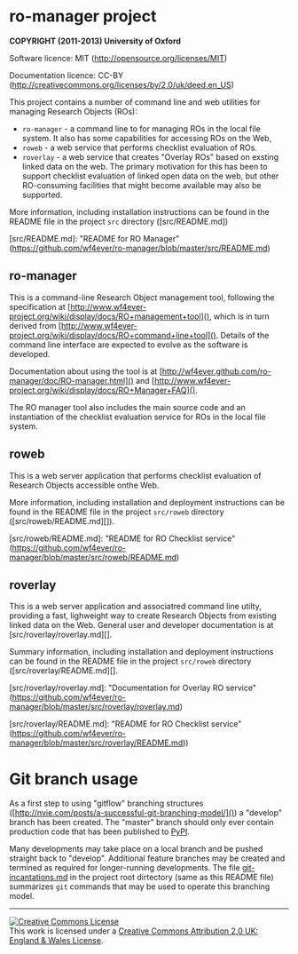 # ro-manager project

**COPYRIGHT (2011-2013) University of Oxford**

Software licence: MIT (http://opensource.org/licenses/MIT)

Documentation licence: CC-BY (http://creativecommons.org/licenses/by/2.0/uk/deed.en_US)

This project contains a number of command line and web utilities for managing Research Objects (ROs):

* `ro-manager` - a command line to for managing ROs in the local file system.  It also has some capabilities for accessing ROs on the Web,
* `roweb` - a web service that performs checklist evaluation of ROs.
* `roverlay` - a web service that creates "Overlay ROs" based on exsting linked data on the web.  The primary motivation for this has been to support checklist evaluation of linked open data on the web, but other RO-consuming facilities that might become available may also be supported.

More information, including installation instructions can be found in the README file in the project `src` directory ([src/README.md])

[src/README.md]: "README for RO Manager" (https://github.com/wf4ever/ro-manager/blob/master/src/README.md)

## ro-manager

This is a command-line Research Object management tool, following the specification at [http://www.wf4ever-project.org/wiki/display/docs/RO+management+tool](), which is in turn derived from [http://www.wf4ever-project.org/wiki/display/docs/RO+command+line+tool]().  Details of the command line interface are expected to evolve as the software is developed.

Documentation about using the tool is at [http://wf4ever.github.com/ro-manager/doc/RO-manager.html]() and [http://www.wf4ever-project.org/wiki/display/docs/RO+Manager+FAQ]().

The RO manager tool also includes the main source code and an instantiation of the checklist evaluation service for ROs in the local file system.

## roweb

This is a web server application that performs checklist evaluation of Research Objects accessible onthe Web.

More information, including installation and deployment instructions can be found in the README file in the project `src/roweb` directory ([src/roweb/README.md][]).

[src/roweb/README.md]: "README for RO Checklist service" (https://github.com/wf4ever/ro-manager/blob/master/src/roweb/README.md)

<!-- , built using the [Pyramid](http://www.pylonsproject.org) framework, -->

## roverlay

This is a web server application and associatred command line utilty, providing a fast, lighweight way to create Research Objects from existing linked data on the Web.  General user and developer documentation is at [src/roverlay/roverlay.md][].

Summary information, including installation and deployment instructions can be found in the README file in the project `src/roweb` directory ([src/roverlay/README.md][].

[src/roverlay/roverlay.md]: "Documentation for Overlay RO service" 
    (https://github.com/wf4ever/ro-manager/blob/master/src/roverlay/roverlay.md)

[src/roverlay/README.md]: "README for RO Checklist service" 
    (https://github.com/wf4ever/ro-manager/blob/master/src/roverlay/README.md))


# Git branch usage

As a first step to using "gitflow" branching structures ([http://nvie.com/posts/a-successful-git-branching-model/]()) a "develop" branch has been created.  The "master" branch should only ever contain production code that has been published to [PyPI](https://pypi.python.org/pypi).

Many developments may take place on a local branch and be pushed straight back to "develop".  Additional feature branches may be created and termined as required for longer-running developments.  The file [git-incantations.md]() in the project root dirtectory (same as this README file) summarizes `git` commands that may be used to operate this branching model.

----

<a rel="license" href="http://creativecommons.org/licenses/by/2.0/uk/deed.en_US"><img alt="Creative Commons License" style="border-width:0" src="http://i.creativecommons.org/l/by/2.0/uk/80x15.png" /></a><br />This work is licensed under a <a rel="license" href="http://creativecommons.org/licenses/by/2.0/uk/deed.en_US">Creative Commons Attribution 2.0 UK: England &amp; Wales License</a>.

